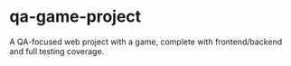 # qa-game-project
A QA-focused web project with a game, complete with frontend/backend and full testing coverage.

